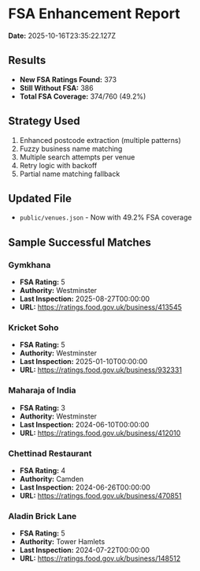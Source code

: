 # FSA Enhancement Report

**Date:** 2025-10-16T23:35:22.127Z

## Results
- **New FSA Ratings Found:** 373
- **Still Without FSA:** 386
- **Total FSA Coverage:** 374/760 (49.2%)

## Strategy Used
1. Enhanced postcode extraction (multiple patterns)
2. Fuzzy business name matching
3. Multiple search attempts per venue
4. Retry logic with backoff
5. Partial name matching fallback

## Updated File
- `public/venues.json` - Now with 49.2% FSA coverage


## Sample Successful Matches


### Gymkhana
- **FSA Rating:** 5
- **Authority:** Westminster
- **Last Inspection:** 2025-08-27T00:00:00
- **URL:** https://ratings.food.gov.uk/business/413545


### Kricket Soho
- **FSA Rating:** 5
- **Authority:** Westminster
- **Last Inspection:** 2025-01-10T00:00:00
- **URL:** https://ratings.food.gov.uk/business/932331


### Maharaja of India
- **FSA Rating:** 3
- **Authority:** Westminster
- **Last Inspection:** 2024-06-10T00:00:00
- **URL:** https://ratings.food.gov.uk/business/412010


### Chettinad Restaurant
- **FSA Rating:** 4
- **Authority:** Camden
- **Last Inspection:** 2024-06-26T00:00:00
- **URL:** https://ratings.food.gov.uk/business/470851


### Aladin Brick Lane
- **FSA Rating:** 5
- **Authority:** Tower Hamlets
- **Last Inspection:** 2024-07-22T00:00:00
- **URL:** https://ratings.food.gov.uk/business/148512


